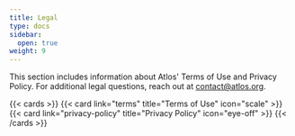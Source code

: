 ```yaml
---
title: Legal
type: docs
sidebar:
  open: true
weight: 9
---
```


This section includes information about Atlos' Terms of Use and Privacy Policy. For additional legal questions, reach out at [contact@atlos.org](mailto:contact@atlos.org). 

{{< cards >}} 
{{< card link="terms" title="Terms of Use" icon="scale" >}} 
{{< card link="privacy-policy" title="Privacy Policy" icon="eye-off" >}} 
{{< /cards >}}